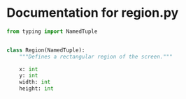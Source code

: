 # Documentation for region.py

```python
from typing import NamedTuple


class Region(NamedTuple):
    """Defines a rectangular region of the screen."""

    x: int
    y: int
    width: int
    height: int

```